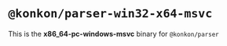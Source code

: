 # `@konkon/parser-win32-x64-msvc`

This is the **x86_64-pc-windows-msvc** binary for `@konkon/parser`
